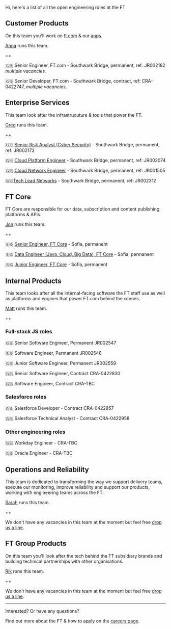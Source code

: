 
Hi, here's a list of all the open engineering roles at the FT.

## Customer Products

On this team you'll work on [ft.com](https://www.ft.com/) & our [apps](https://www.ft.com/tour/apps).

[Anna](https://twitter.com/annashipman) runs this team.

++

🇬🇧 Senior Engineer, FT.com - Southwark Bridge, permanent, ref: JR002182 _multiple vacancies._

🇬🇧 Senior Developer, FT.com - Southwark Bridge, contract, ref: CRA-0422747, _multiple vacancies._

## Enterprise Services

This team look after the infrastrucuture & tools that power the FT.

[Greg](https://twitter.com/greg_cope) runs this team.

++

🇬🇧 [Senior Risk Analyst (Cyber Security)](https://ft.wd3.myworkdayjobs.com/en-US/FT_External_Careers/job/OSB-London-35-hours/Senior-Risk-Analyst--Cyber-Security-_JR002172) - Southwark Bridge, permanent, ref: JR002172

🇬🇧 [Cloud Platform Engineer](https://ft.wd3.myworkdayjobs.com/en-US/FT_External_Careers/job/OSB-London-35-hours/Cloud-Platform-Engineer_JR002074) - Southwark Bridge, permanent, ref: JR002074

🇬🇧 [Cloud Network Engineer](https://ft.wd3.myworkdayjobs.com/en-US/FT_External_Careers/job/OSB-London-35-hours/Senior-Network-Engineer_JR001505) - Southwark Bridge, permanent, ref: JR001505

🇬🇧[Tech Lead Networks](https://ft.wd3.myworkdayjobs.com/en-US/FT_External_Careers/job/OSB-London-35-hours/Tech-Lead--Networks_JR002312) - Southwark Bridge, permanent, ref: JR002312
## FT Core

FT Core are responsible for our data, subscription and content publishing platforms & APIs.

[Jon](https://twitter.com/jonfurse) runs this team.

++

🇧🇬 [Senior Engineer, FT Core](https://stackoverflow.com/jobs/186848/senior-engineer-delivering-innovative-solutions-financial-times?a=e7F9GP17I7Fn6W9a) - Sofia, permanent

🇧🇬 [Data Engineer (Java, Cloud, Big Data), FT Core](https://stackoverflow.com/jobs/194264/data-engineer-python-sql-cloud-big-data-financial-times) - Sofia, permanent

🇧🇬 [Junior Engineer, FT Core](https://stackoverflow.com/jobs/186083/junior-engineer-to-join-the-ft-product-and-financial-times) - Sofia, permanent

## Internal Products

This team looks after all the internal-facing software the FT staff use as well as platforms and engines that power FT.com behind the scenes.

[Matt](https://twitter.com/commuterjoy) runs this team.

++

### Full-stack JS roles

🇬🇧 Senior Software Engineer, Permanent JR002547
 
🇬🇧 Software Engineer, Permanent JR002548

🇬🇧 Junior Software Engineer, Permanent JR002559

🇬🇧 Senior Software Engineer, Contract CRA-0422830

🇬🇧 Software Engineer, Contract CRA-TBC

### Salesforce roles

🇬🇧 Salesforce Developer - Contract CRA-0422957

🇬🇧 Salesforce Technical Analyst - Contract CRA-0422958

### Other engineering roles

🇬🇧 Workday Engineer - CRA-TBC

🇬🇧 Oracle Engineer - CRA-TBC


## Operations and Reliability

This team is dedicated to transforming the way we support delivery teams, execute our monitoring, improve reliability and support our products, working with engineering teams across the FT.

[Sarah](https://twitter.com/sarahjwells) runs this team.

++

We don't have any vacancies in this team at the moment but feel free [drop us a line](README.md#contact).

## FT Group Products

On this team you'll look after the tech behind the FT subsidiary brands and building technical partnerships with other organisations.

[Rik](https://twitter.com/rikstill) runs this team.

++

We don't have any vacancies in this team at the moment but feel free [drop us a line](README.md#contact).

----

Interested? Or have any questions?

Find out more about the FT & how to apply on the [careers page](README.md#contact).
